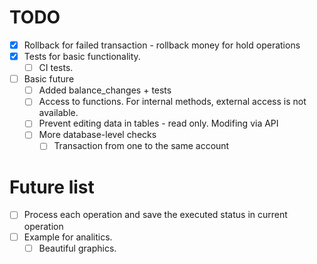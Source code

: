 # TODO

- [x] Rollback for failed transaction - rollback money for hold operations
- [x] Tests for basic functionality.
  - [ ] CI tests.
- [ ] Basic future
  - [ ] Added balance_changes + tests
  - [ ] Access to functions. For internal methods, external access is not available.
  - [ ] Prevent editing data in tables - read only. Modifing via API
  - [ ] More database-level checks
    - [ ] Transaction from one to the same account

# Future list
- [ ] Process each operation and save the executed status in current operation
- [ ] Example for analitics.
  - [ ] Beautiful graphics.

